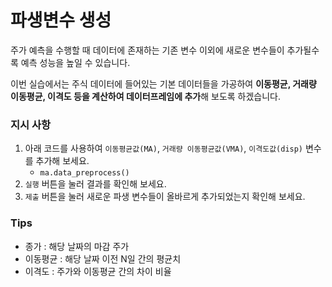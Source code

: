 # 파생변수 생성
주가 예측을 수행할 때 데이터에 존재하는 기존 변수 이외에 새로운 변수들이 추가될수록 예측 성능을 높일 수 있습니다.

이번 실습에서는 주식 데이터에 들어있는 기본 데이터들을 가공하여 **이동평균, 거래량 이동평균, 이격도 등을 계산하여 데이터프레임에 추가**해 보도록 하겠습니다.

### 지시 사항
1. 아래 코드를 사용하여 `이동평균값(MA)`, `거래량 이동평균값(VMA)`, `이격도값(disp)` 변수를 추가해 보세요.
    - `ma.data_preprocess()`
2. `실행` 버튼을 눌러 결과를 확인해 보세요.
3. `제출` 버튼을 눌러 새로운 파생 변수들이 올바르게 추가되었는지 확인해 보세요.

### Tips
- 종가 : 해당 날짜의 마감 주가
- 이동평균 : 해당 날짜 이전 N일 간의 평균치
- 이격도 : 주가와 이동평균 간의 차이 비율
